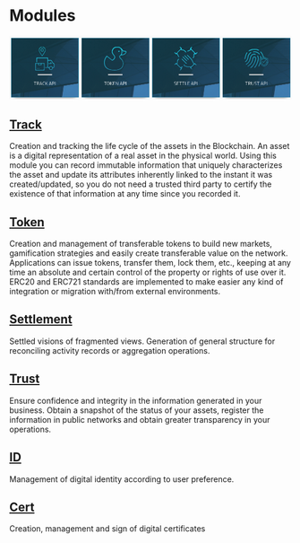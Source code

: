 # Modules

![TrustOS modules](./images/trustos_modules.png)

## [Track](track.html)

Creation and tracking the life cycle of the assets in the Blockchain. An asset
is a digital representation of a real asset in the physical world. Using this module you can
record immutable information that uniquely characterizes the asset and update its attributes inherently linked to the instant it was created/updated, so you do not need a trusted third party to certify the existence of that information at any time since you recorded it.

## [Token](token.html)

Creation and management of transferable tokens to build new markets, gamification strategies and easily create transferable value on the network. Applications can issue tokens, transfer them, lock them, etc., keeping at any time an absolute and certain control of the property or rights of use over it. ERC20 and ERC721 standards are implemented to make easier any kind of integration or migration with/from external environments.

## [Settlement](settle.html)

Settled visions of fragmented views. Generation of general structure for reconciling activity records or aggregation operations.

## [Trust](trust.html)

Ensure confidence and integrity in the information generated in your business. Obtain a snapshot of the status of your assets, register the information in public networks and obtain greater transparency in your operations.

## [ID](id.html)

Management of digital identity according to user preference. 

## [Cert](cert.html)

Creation, management and sign of digital certificates